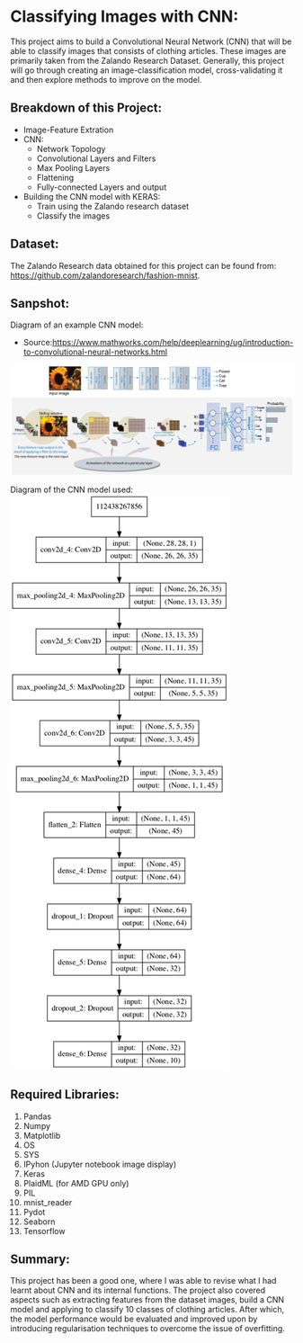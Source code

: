 # Classifying Images with CNN:

This project aims to build a Convolutional Neural Network (CNN) that will be able to classify images that consists of clothing articles. These images are primarily taken from the Zalando Research Dataset. Generally, this project will go through creating an image-classification model, cross-validating it and then explore methods to improve on the model. 

## Breakdown of this Project:
- Image-Feature Extration
- CNN:
    - Network Topology
    - Convolutional Layers and Filters
    - Max Pooling Layers
    - Flattening
    - Fully-connected Layers and output
- Building the CNN model with KERAS:
    - Train using the Zalando research dataset
    - Classify the images

## Dataset:

The Zalando Research data obtained for this project can be found from: https://github.com/zalandoresearch/fashion-mnist.
## Sanpshot:

Diagram of an example CNN model:
- Source:https://www.mathworks.com/help/deeplearning/ug/introduction-to-convolutional-neural-networks.html

![CNN architecture 2](https://github.com/ylee9107/CNN_ClassifyingImages/blob/master/CNN%20Architecture%20Images/CNN%20architecture%202.png)

Diagram of the CNN model used:
![CNN_model_2](https://github.com/ylee9107/CNN_ClassifyingImages/blob/master/CNN_model_2.png)

## Required Libraries:

1. Pandas
2. Numpy
3. Matplotlib
4. OS
5. SYS
6. IPyhon (Jupyter notebook image display)
7. Keras
8. PlaidML (for AMD GPU only)
9. PIL
10. mnist_reader
11. Pydot
12. Seaborn
13. Tensorflow


## Summary:

This project has been a good one, where I was able to revise what I had learnt about CNN and its internal functions. The project also covered aspects such as extracting features from the dataset images, build a CNN model and applying to classify 10 classes of clothing articles. After which, the model performance would be evaluated and improved upon by introducing regularisation techniques to overcome the issue of overfitting. 

